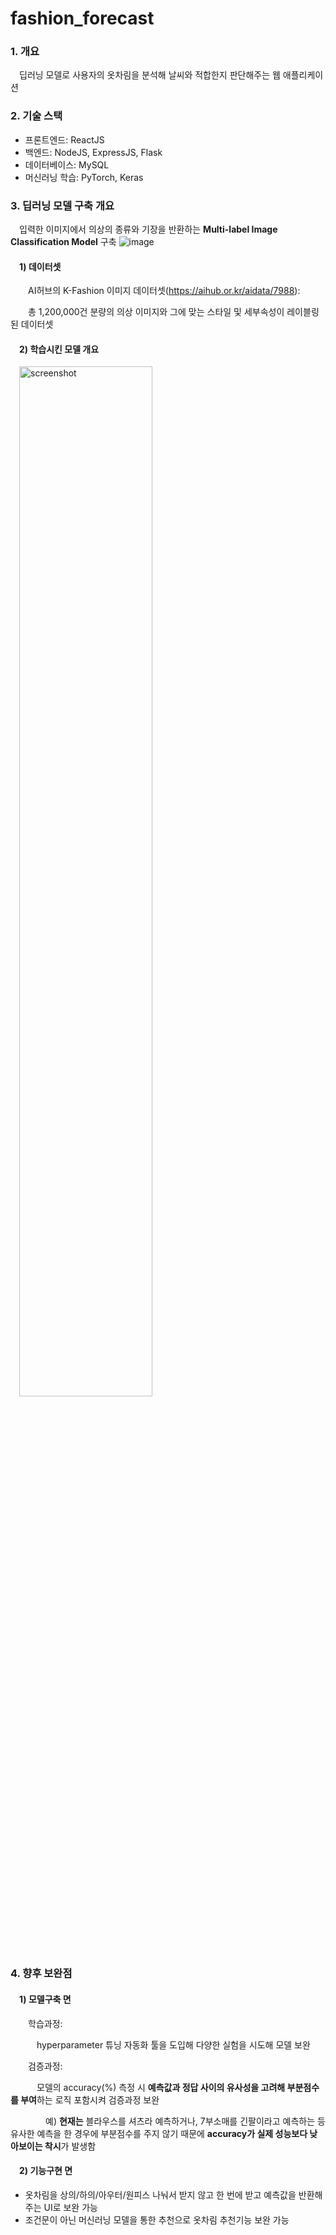 # fashion_forecast
### 1. 개요
　딥러닝 모델로 사용자의 옷차림을 분석해 날씨와 적합한지 판단해주는 웹 애플리케이션

### 2. 기술 스택
* 프론트엔드: ReactJS
* 백엔드: NodeJS, ExpressJS, Flask
* 데이터베이스: MySQL
* 머신러닝 학습: PyTorch, Keras

### 3. 딥러닝 모델 구축 개요
　입력한 이미지에서 의상의 종류와 기장을 반환하는 **Multi-label Image Classification Model** 구축
![image](https://user-images.githubusercontent.com/18097984/136150543-220cac34-e572-46f3-9966-c1e30ba389fc.png)

#### 　1) 데이터셋
　　AI허브의 K-Fashion 이미지 데이터셋(https://aihub.or.kr/aidata/7988):
 
　　총 1,200,000건 분량의 의상 이미지와 그에 맞는 스타일 및 세부속성이 레이블링된 데이터셋

#### 　2) 학습시킨 모델 개요
　<img src="https://user-images.githubusercontent.com/18097984/136151010-7454dfac-5a03-4daa-92e9-48e0cb26d0b5.png" width="65%" alt="screenshot">

### 4. 향후 보완점
#### 　1) 모델구축 면
　　학습과정:

　　　hyperparameter 튜닝 자동화 툴을 도입해 다양한 실험을 시도해 모델 보완

　　검증과정:

　　　모델의 accuracy(%) 측정 시 **예측값과 정답 사이의 유사성을 고려해 부분점수를 부여**하는 로직 포함시켜 검증과정 보완

　　　　예) **현재는** 블라우스를 셔츠라 예측하거나, 7부소매를 긴팔이라고 예측하는 등 유사한 예측을 한 경우에 부분점수를 주지 않기 때문에 **accuracy가 실제 성능보다 낮아보이는 착시**가 발생함

#### 　2) 기능구현 면
* 옷차림을 상의/하의/아우터/원피스 나눠서 받지 않고 한 번에 받고 예측값을 반환해주는 UI로 보완 가능
* 조건문이 아닌 머신러닝 모델을 통한 추천으로 옷차림 추천기능 보완 가능
